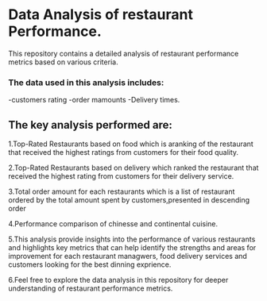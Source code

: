 # Data Analysis of restaurant Performance.
This repository contains a detailed analysis of restaurant performance metrics based on various criteria.

### The data used in this analysis includes:
-customers rating
-order mamounts 
-Delivery times.

## The key analysis performed are:

1.Top-Rated Restaurants based on food which is aranking of the restaurant that received the highest ratings from customers for their food quality.

2.Top-Rated Restaurants based on delivery which ranked the restaurant that received the highest rating from customers for their delivery service.

3.Total order amount for each restaurants which is a list of restaurant ordered by the total amount spent by customers,presented in descending order

4.Performance comparison of chinesse and continental cuisine.

5.This analysis provide insights into the performance of various restaurants and highlights key metrics that can help identify the strengths and areas for improvement for each restaurant managwers, food delivery services and customers looking for the best dinning exprience.

6.Feel free to explore the data analysis in this repository for deeper understanding of restaurant performance metrics.
